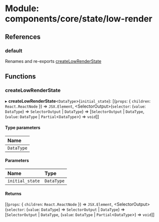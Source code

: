 # Module: components/core/state/low-render

## References

### default

Renames and re-exports [createLowRenderState](components_core_state_low_render.md#createlowrenderstate)

## Functions

### createLowRenderState

▸ **createLowRenderState**<`DataType`\>(`initial_state`): [(`props`: { `children`: `React.ReactNode`  }) => `JSX.Element`, <SelectorOutput\>(`selector`: (`value`: `DataType`) => `SelectorOutput` \| `DataType`) => [`SelectorOutput` \| `DataType`, (`value`: `DataType` \| `Partial`<`DataType`\>) => `void`]]

#### Type parameters

| Name |
| :------ |
| `DataType` |

#### Parameters

| Name | Type |
| :------ | :------ |
| `initial_state` | `DataType` |

#### Returns

[(`props`: { `children`: `React.ReactNode`  }) => `JSX.Element`, <SelectorOutput\>(`selector`: (`value`: `DataType`) => `SelectorOutput` \| `DataType`) => [`SelectorOutput` \| `DataType`, (`value`: `DataType` \| `Partial`<`DataType`\>) => `void`]]

